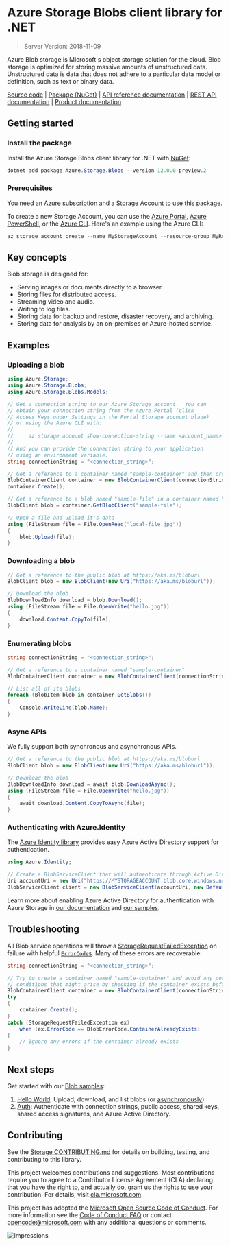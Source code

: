 # Azure Storage Blobs client library for .NET

> Server Version: 2018-11-09

Azure Blob storage is Microsoft's object storage solution for the cloud. Blob
storage is optimized for storing massive amounts of unstructured data.
Unstructured data is data that does not adhere to a particular data model or
definition, such as text or binary data.

[Source code][source] | [Package (NuGet)][package] | [API reference documentation][docs] | [REST API documentation][rest_docs] | [Product documentation][product_docs]

## Getting started

### Install the package

Install the Azure Storage Blobs client library for .NET with [NuGet][nuget]:

```Powershell
dotnet add package Azure.Storage.Blobs --version 12.0.0-preview.2
```

### Prerequisites

You need an [Azure subscription][azure_sub] and a
[Storage Account][storage_account_docs] to use this package.

To create a new Storage Account, you can use the [Azure Portal][storage_account_create_portal],
[Azure PowerShell][storage_account_create_ps], or the [Azure CLI][storage_account_create_cli].
Here's an example using the Azure CLI:

```Powershell
az storage account create --name MyStorageAccount --resource-group MyResourceGroup --location westus --sku Standard_LRS
```

## Key concepts

Blob storage is designed for:

- Serving images or documents directly to a browser.
- Storing files for distributed access.
- Streaming video and audio.
- Writing to log files.
- Storing data for backup and restore, disaster recovery, and archiving.
- Storing data for analysis by an on-premises or Azure-hosted service.

## Examples

### Uploading a blob

```c#
using Azure.Storage;
using Azure.Storage.Blobs;
using Azure.Storage.Blobs.Models;

// Get a connection string to our Azure Storage account.  You can
// obtain your connection string from the Azure Portal (click
// Access Keys under Settings in the Portal Storage account blade)
// or using the Azure CLI with:
//
//     az storage account show-connection-string --name <account_name> --resource-group <resource_group>
//
// And you can provide the connection string to your application
// using an environment variable.
string connectionString = "<connection_string>";

// Get a reference to a container named "sample-container" and then create it
BlobContainerClient container = new BlobContainerClient(connectionString, "sample-container");
container.Create();

// Get a reference to a blob named "sample-file" in a container named "sample-container"
BlobClient blob = container.GetBlobClient("sample-file");

// Open a file and upload it's data
using (FileStream file = File.OpenRead("local-file.jpg"))
{
    blob.Upload(file);
}
```

### Downloading a blob

```c#
// Get a reference to the public blob at https://aka.ms/bloburl
BlobClient blob = new BlobClient(new Uri("https://aka.ms/bloburl"));

// Download the blob
BlobDownloadInfo download = blob.Download();
using (FileStream file = File.OpenWrite("hello.jpg"))
{
    download.Content.CopyTo(file);
}
```

### Enumerating blobs

```c#
string connectionString = "<connection_string>";

// Get a reference to a container named "sample-container"
BlobContainerClient container = new BlobContainerClient(connectionString, "sample-container");

// List all of its blobs
foreach (BlobItem blob in container.GetBlobs())
{
    Console.WriteLine(blob.Name);
}
```

### Async APIs

We fully support both synchronous and asynchronous APIs.

```c#
// Get a reference to the public blob at https://aka.ms/bloburl
BlobClient blob = new BlobClient(new Uri("https://aka.ms/bloburl"));

// Download the blob
BlobDownloadInfo download = await blob.DownloadAsync();
using (FileStream file = File.OpenWrite("hello.jpg"))
{
    await download.Content.CopyToAsync(file);
}
```

### Authenticating with Azure.Identity

The [Azure Identity library][identity] provides easy Azure Active Directory support for authentication.

```c#
using Azure.Identity;

// Create a BlobServiceClient that will authenticate through Active Directory
Uri accountUri = new Uri("https://MYSTORAGEACCOUNT.blob.core.windows.net/");
BlobServiceClient client = new BlobServiceClient(accountUri, new DefaultAzureCredential());
```

Learn more about enabling Azure Active Directory for authentication with Azure Storage in [our documentation][storage_ad] and [our samples](#next-steps).

## Troubleshooting

All Blob service operations will throw a
[StorageRequestFailedException][StorageRequestFailedException] on failure with
helpful [`ErrorCode`s][error_codes].  Many of these errors are recoverable.

```c#
string connectionString = "<connection_string>";

// Try to create a container named "sample-container" and avoid any potential race
// conditions that might arise by checking if the container exists before creating
BlobContainerClient container = new BlobContainerClient(connectionString, "sample-container");
try
{
    container.Create();
}
catch (StorageRequestFailedException ex)
    when (ex.ErrorCode == BlobErrorCode.ContainerAlreadyExists)
{
    // Ignore any errors if the container already exists
}
```

## Next steps

Get started with our [Blob samples][samples]:

1. [Hello World](samples/Sample01a_HelloWorld.cs): Upload, download, and list blobs (or [asynchronously](samples/Sample01b_HelloWorldAsync.cs))
2. [Auth](samples/Sample02_Auth.cs): Authenticate with connection strings, public access, shared keys, shared access signatures, and Azure Active Directory.

## Contributing

See the [Storage CONTRIBUTING.md][storage_contrib] for details on building,
testing, and contributing to this library.

This project welcomes contributions and suggestions.  Most contributions require
you to agree to a Contributor License Agreement (CLA) declaring that you have
the right to, and actually do, grant us the rights to use your contribution. For
details, visit [cla.microsoft.com][cla].

This project has adopted the [Microsoft Open Source Code of Conduct][coc].
For more information see the [Code of Conduct FAQ][coc_faq]
or contact [opencode@microsoft.com][coc_contact] with any
additional questions or comments.

![Impressions](https://azure-sdk-impressions.azurewebsites.net/api/impressions/azure-sdk-for-net%2Fsdk%2Fstorage%2FAzure.Storage.Blobs%2FREADME.png)

<!-- LINKS -->
[source]: https://github.com/Azure/azure-sdk-for-net/tree/master/sdk/storage/Azure.Storage.Blobs/src
[package]: https://www.nuget.org/packages/Azure.Storage.Blobs/
[docs]: https://azure.github.io/azure-sdk-for-net/api/Azure.Storage.Blobs.html
[rest_docs]: https://docs.microsoft.com/en-us/rest/api/storageservices/blob-service-rest-api
[product_docs]: https://docs.microsoft.com/en-us/azure/storage/blobs/storage-blobs-overview
[nuget]: https://www.nuget.org/
[storage_account_docs]: https://docs.microsoft.com/en-us/azure/storage/common/storage-account-overview
[storage_account_create_ps]: https://docs.microsoft.com/en-us/azure/storage/common/storage-quickstart-create-account?tabs=azure-powershell
[storage_account_create_cli]: https://docs.microsoft.com/en-us/azure/storage/common/storage-quickstart-create-account?tabs=azure-cli
[storage_account_create_portal]: https://docs.microsoft.com/en-us/azure/storage/common/storage-quickstart-create-account?tabs=azure-portal
[azure_cli]: https://docs.microsoft.com/cli/azure
[azure_sub]: https://azure.microsoft.com/free/
[identity]: https://github.com/Azure/azure-sdk-for-net/tree/master/sdk/identity/Azure.Identity/README.md
[storage_ad]: https://docs.microsoft.com/en-us/azure/storage/common/storage-auth-aad
[storage_ad_sample]: samples/Sample02c_Auth_ActiveDirectory.cs
[StorageRequestFailedException]: https://github.com/Azure/azure-sdk-for-net/tree/master/sdk/storage/Azure.Storage.Common/src/StorageRequestFailedException.cs
[error_codes]: https://docs.microsoft.com/en-us/rest/api/storageservices/blob-service-error-codes
[samples]: samples/
[storage_contrib]: ../CONTRIBUTING.md
[cla]: https://cla.microsoft.com
[coc]: https://opensource.microsoft.com/codeofconduct/
[coc_faq]: https://opensource.microsoft.com/codeofconduct/faq/
[coc_contact]: mailto:opencode@microsoft.com
